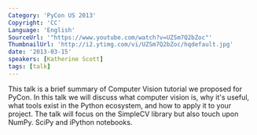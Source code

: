 ```yaml
---
Category: 'PyCon US 2013'
Copyright: 'CC'
Language: 'English'
SourceUrl: '"https://www.youtube.com/watch?v=UZSm7Q2bZoc"'
ThumbnailUrl: 'http://i2.ytimg.com/vi/UZSm7Q2bZoc/hqdefault.jpg'
date: '2013-03-15'
speakers: [Katherine Scott]
tags: [talk]
---
```

This talk is a brief summary of  Computer Vision tutorial we proposed for PyCon. In this talk we will discuss what computer vision is, why it's useful, what tools exist in the Python ecosystem, and how to apply it to your project.   The talk will focus on the SimpleCV library but also touch upon NumPy. SciPy and iPython notebooks. 
